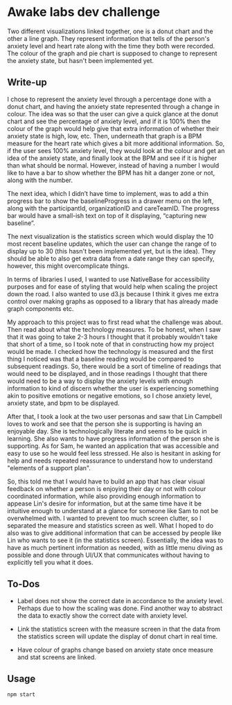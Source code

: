 # Awake labs dev challenge

Two different visualizations linked together, one is a donut chart and the other a line graph. They represent information that tells of the person's anxiety level and heart rate along with the time they both were recorded. The colour of the graph and pie chart is supposed to change to represent the anxiety state, but hasn't been implemented yet.

## Write-up

I chose to represent the anxiety level through a percentage done with a donut chart, and having the anxiety state represented through a change in colour. The idea was so that the user can give a quick glance at the donut chart and see the percentage of anxiety level, and if it is 100% then the colour of the graph would help give that extra information of whether their anxiety state is high, low, etc. Then, underneath that graph is a BPM measure for the heart rate which gives a bit more additional information. So, if the user sees 100% anxiety level, they would look at the colour and get an idea of the anxiety state, and finally look at the BPM and see if it is higher than what should be normal. However, instead of having a number I would like to have a bar to show whether the BPM has hit a danger zone or not, along with the number.

The next idea, which I didn’t have time to implement, was to add a thin progress bar to show the baselineProgress in a drawer menu on the left, along with the participantId, organizationID and careTeamID. The progress bar would have a small-ish text on top of it displaying, “capturing new baseline”.

The next visualization is the statistics screen which would display the 10 most recent baseline updates, which the user can change the range of to display up to 30 (this hasn't been implemented yet, but is the idea). They should be able to also get extra data from a date range they can specify, however, this might overcomplicate things.

In terms of libraries I used, I wanted to use NativeBase for accessibility purposes and for ease of styling that would help when scaling the project down the road. I also wanted to use d3.js because I think it gives me extra control over making graphs as opposed to a library that has already made graph components etc.

My approach to this project was to first read what the challenge was about. Then read about what the technology measures. To be honest, when I saw that it was going to take 2-3 hours I thought that it probably wouldn't take that short of a time, so I took note of that in constructing how my project would be made. I checked how the technology is measured and the first thing I noticed was that a baseline reading would be compared to subsequent readings. So, there would be a sort of timeline of readings that would need to be displayed, and in those readings I thought that there would need to be a way to display the anxiety levels with enough information to kind of discern whether the user is experiencing something akin to positive emotions or negative emotions, so I chose anxiety level, anxiety state, and bpm to be displayed.

After that, I took a look at the two user personas and saw that Lin Campbell loves to work and see that the person she is supporting is having an enjoyable day. She is technologically literate and seems to be quick in learning. She also wants to have progress information of the person she is supporting. As for Sam, he wanted an application that was accessible and easy to use so he would feel less stressed. He also is hesitant in asking for help and needs repeated reassurance to understand how to understand "elements of a support plan".

So, this told me that I would have to build an app that has clear visual feedback on whether a person is enjoying their day or not with colour coordinated information, while also providing enough information to appease Lin's desire for information, but at the same time have it be intuitive enough to understand at a glance for someone like Sam to not be overwhelmed with. I wanted to prevent too much screen clutter, so I separated the measure and statistics screen as well. What I hoped to do also was to give additional information that can be accessed by people like Lin who wants to see it (in the statistics screen). Essentially, the idea was to have as much pertinent information as needed, with as little menu diving as possible and done through UI/UX that communicates without having to explicitly tell you what it does.

## To-Dos

- Label does not show the correct date in accordance to the anxiety level. Perhaps due to how the scaling was done. Find another way to abstract the data to exactly show the correct date with anxiety level.

- Link the statistics screen with the measure screen in that the data from the statistics screen will update the display of donut chart in real time.

- Have colour of graphs change based on anxiety state once measure and stat screens are linked.

## Usage

```sh
npm start
```
